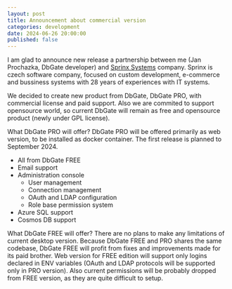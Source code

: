 ```yaml
---
layout: post
title: Announcement about commercial version
categories: development
date: 2024-06-26 20:00:00
published: false
---
```


I am glad to announce new release a partnership between me (Jan Prochazka, DbGate developer) and [Sprinx Systems](https://sprinx.com/en/) company. Sprinx is czech software company, focused on custom development, e-commerce and bussiness systems with 28 years of experiences with IT systems. 

We decided to create new product from DbGate, DbGate PRO, with commercial license and paid support. Also we are commited to support opensource world, so current DbGate will remain as free and opensource product (newly under GPL license).

What DbGate PRO will offer?
DbGate PRO will be offered primarily as web version, to be installed as docker container. The first release is planned to September 2024.
* All from DbGate FREE
* Email support
* Administration console
  * User management
  * Connection management
  * OAuth and LDAP configuration
  * Role base permission system
* Azure SQL support
* Cosmos DB support


What DbGate FREE will offer?
There are no plans to make any limitations of current desktop version. Because DbGate FREE and PRO shares the same codebase, DbGate FREE will profit from fixes and improvements made for its paid brother.
Web version for FREE edition will support only logins declared in ENV variables (OAuth and LDAP protocols will be supported only in PRO version).
Also current permissions will be probably dropped from FREE version, as they are quite difficult to setup. 
